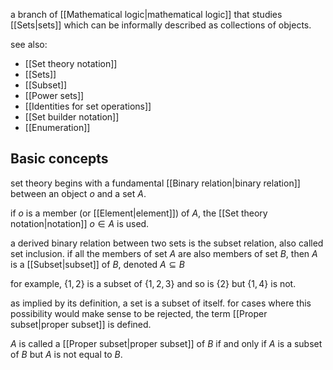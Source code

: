 a branch of [[Mathematical logic|mathematical logic]] that studies [[Sets|sets]] which can be informally described as collections of objects.

see also:
- [[Set theory notation]]
- [[Sets]]
- [[Subset]]
- [[Power sets]]
- [[Identities for set operations]]
- [[Set builder notation]]
- [[Enumeration]]

## Basic concepts

set theory begins with a fundamental [[Binary relation|binary relation]] between an object $o$ and a set $A$. 

if $o$ is a member (or [[Element|element]]) of $A$, the [[Set theory notation|notation]] $o\in A$ is used.

a derived binary relation between two sets is the subset relation, also called set inclusion. if all the members of set $A$ are also members of set $B$, then $A$ is a [[Subset|subset]] of $B$, denoted $A\subseteq B$

for example, $\{1,2\}$ is a subset of $\{1,2,3\}$ and so is $\{2\}$ but $\{1,4\}$ is not.

as implied by its definition, a set is a subset of itself. for cases where this possibility would make sense to be rejected, the term [[Proper subset|proper subset]] is defined.

$A$ is called a [[Proper subset|proper subset]] of $B$ if and only if $A$ is a subset of $B$ but $A$ is not equal to $B$.

